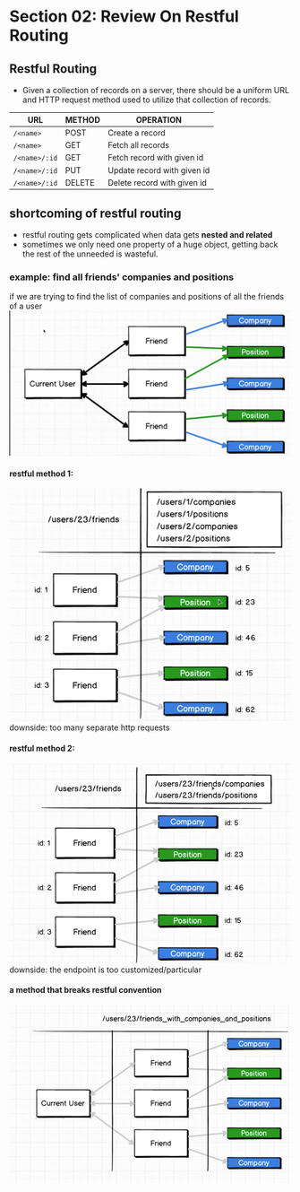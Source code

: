 # Section 02: Review On Restful Routing

## Restful Routing
* Given a collection of records on a server, there should be a uniform URL and HTTP request method used to utilize that collection of records.


| URL | METHOD | OPERATION |
| --- | --- | --- |
| `/<name>` | POST | Create a record |
| `/<name>` | GET | Fetch all records |
| `/<name>/:id` | GET | Fetch record with given id |
| `/<name>/:id` | PUT | Update record with given id |
| `/<name>/:id` | DELETE | Delete record with given id |

## shortcoming of restful routing
* restful routing gets complicated when data gets **nested and related**
* sometimes we only need one property of a huge object, getting back the rest of the unneeded is wasteful.

### example: find all friends' companies and positions
if we are trying to find the list of companies and positions of all the friends of a user
![](https://raw.githubusercontent.com/floydchenchen/pictures/master/Screen%20Shot%202018-09-02%20at%205.19.20%20PM.png)

#### restful method 1: 

![](https://raw.githubusercontent.com/floydchenchen/pictures/master/Screen%20Shot%202018-09-02%20at%205.22.36%20PM.png)
downside: too many separate http requests

#### restful method 2:

![](https://raw.githubusercontent.com/floydchenchen/pictures/master/Screen%20Shot%202018-09-02%20at%205.24.10%20PM.png)
downside: the endpoint is too customized/particular

#### a method that breaks restful convention
![](https://raw.githubusercontent.com/floydchenchen/pictures/master/Screen%20Shot%202018-09-02%20at%205.26.46%20PM.png)